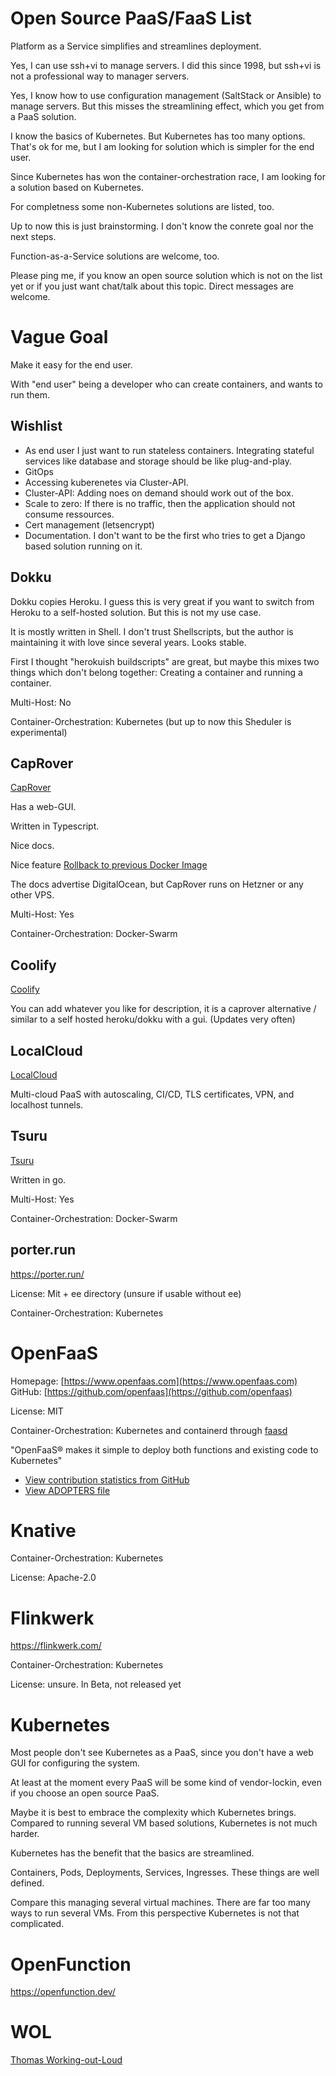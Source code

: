 # Open Source PaaS/FaaS List

Platform as a Service simplifies and streamlines deployment.

Yes, I can use ssh+vi to manage servers. I did this since 1998, but ssh+vi is not 
a professional way to manager servers.

Yes, I know how to use configuration management (SaltStack or Ansible) to manage servers. But this misses
the streamlining effect, which you get from a PaaS solution.

I know the basics of Kubernetes. But Kubernetes has too many options. That's ok for me, but I am looking for solution
which is simpler for the end user. 

Since Kubernetes has won the container-orchestration race, I am looking for a solution based on Kubernetes.

For completness some non-Kubernetes solutions are listed, too.

Up to now this is just brainstorming. I don't know the conrete goal nor the next steps.

Function-as-a-Service solutions are welcome, too.

Please ping me, if you know an open source solution which is not on the list yet or if you just want chat/talk about this topic. Direct messages are welcome.

# Vague Goal

Make it easy for the end user.

With "end user" being a developer who can create containers, and wants to run them.

## Wishlist

* As end user I just want to run stateless containers. Integrating stateful services like database and storage should be like plug-and-play.
* GitOps
* Accessing kuberenetes via Cluster-API.
* Cluster-API: Adding noes on demand should work out of the box.
* Scale to zero: If there is no traffic, then the application should not consume ressources.
* Cert management (letsencrypt)
* Documentation. I don't want to be the first who tries to get a Django based solution running on it.

## Dokku

Dokku copies Heroku. I guess this is very great if you want to switch from Heroku to a self-hosted solution. But this
is not my use case.

It is mostly written in Shell. I don't trust Shellscripts, but the author is maintaining it with love since several years. Looks stable.

First I thought "herokuish buildscripts" are great, but maybe this mixes two things which don't belong together: Creating a container and running a container.

Multi-Host: No

Container-Orchestration: Kubernetes (but up to now this Sheduler is experimental)


## CapRover

[CapRover](https://github.com/caprover/caprover)

Has a web-GUI.

Written in Typescript.

Nice docs.

Nice feature [Rollback to previous Docker Image](https://caprover.com/docs/deployment-methods.html#one-click-rollback)

The docs advertise DigitalOcean, but CapRover runs on Hetzner or any other VPS.

Multi-Host: Yes 

Container-Orchestration: Docker-Swarm

## Coolify

[Coolify](https://github.com/coollabsio/coolify)

You can add whatever you like for description, it is a caprover alternative / similar to a self hosted heroku/dokku with a gui. (Updates very often)

## LocalCloud

[LocalCloud](https://github.com/localcloud-dev/localcloud-agent)

Multi-cloud PaaS with autoscaling, CI/CD, TLS certificates, VPN, and localhost tunnels.

## Tsuru

[Tsuru](https://tsuru.io/)

Written in go.

Multi-Host: Yes

Container-Orchestration: Docker-Swarm

## porter.run

https://porter.run/

License: Mit + ee directory (unsure if usable without ee)

Container-Orchestration: Kubernetes

# OpenFaaS

Homepage: [https://www.openfaas.com](https://www.openfaas.com)
GitHub: [https://github.com/openfaas](https://github.com/openfaas)

License: MIT

Container-Orchestration: Kubernetes and containerd through [faasd](https://github.com/openfaas/faasd)

"OpenFaaS® makes it simple to deploy both functions and existing code to Kubernetes"

* [View contribution statistics from GitHub](https://kenfdev.o6s.io/github-stats-page)
* [View ADOPTERS file](https://github.com/openfaas/faas/blob/master/ADOPTERS.md)

# Knative

Container-Orchestration: Kubernetes

License: Apache-2.0

# Flinkwerk


https://flinkwerk.com/

Container-Orchestration: Kubernetes

License: unsure. In Beta, not released yet

# Kubernetes

Most people don't see Kubernetes as a PaaS, since you don't have a web GUI for
configuring the system.

At least at the moment every PaaS will be some kind of vendor-lockin, even if you
choose an open source PaaS.

Maybe it is best to embrace the complexity which Kubernetes brings. Compared to running
several VM based solutions, Kubernetes is not much harder.

Kubernetes has the benefit that the basics are streamlined. 

Containers, Pods, Deployments, Services, Ingresses. These things are well defined.

Compare this managing several virtual machines. There are far too many ways to run
several VMs. From this perspective Kubernetes is not that complicated.

# OpenFunction

https://openfunction.dev/


# WOL

[Thomas Working-out-Loud](//github.com/guettli/wol)

